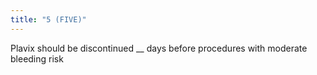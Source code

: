 ```yaml
---
title: "5 (FIVE)"
---
```

Plavix should be discontinued __ days before procedures with moderate bleeding risk

